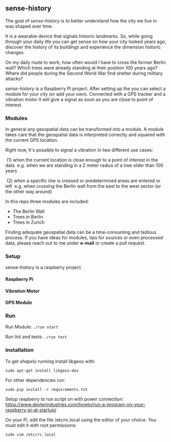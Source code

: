 ## sense-history

The goal of *sense-history* is to better understand how the city we live in was shaped over time.

It is a wearable device that signals historic landmarks. So, while going through your daily life you can get sense on how your city looked years ago, discover the history of its buildings and experience the dimension historic changes.

On my daily route to work, how often would I have to cross the former Berlin wall?
Which trees were already standing at their position 100 years ago? Where did people during the Second World War find shelter during military attacks? 



*sense-history* is a Raspberry Pi project. After setting up the you can select a module for your city (or add your own). Connected with a GPS tracker and a vibration motor it will give a signal as soon as you are close to point of interest.



### Modules

In general any geospatial data can be transformed into a module.
A module takes care that the geospatial data is interpreted correctly and squared with the current GPS location. 

Right now, It's possible to signal a vibration in two different use cases:

​	(1) when the current location is close enough to a point of interest in the data 
​		 e.g. when we are standing in a 2 meter radius of a tree older than 100 years

​	(2) when a specific line is crossed or predetermined areas are entered or left
​		 e.g. when crossing the Berlin wall from the east to the west sector (or the other way around)



In this repo three modules are included:

- The Berlin Wall
- Trees in Berlin
- Trees in Zurich


Finding adequate geospatial data can be a time-consuming and tedious process. If you have ideas for modules, tips for sources or even processed data, please reach out to me under **e-mail** or create a pull request.

### Setup

sense-history is a raspberry project. 

#### Raspberry Pi

#### Vibration Motor

#### GPS Module



### Run

Run Module:
``` ./run start ```

Run lint and tests:
``` ./run test ```


### Installation

To get *shapely* running install libgeos with:

``` sudo apt-get install libgeos-dev ```

For other dependencies run:

``` sudo pip install -r requirements.txt ```




Setup raspberry to run script on with power connection:
https://www.dexterindustries.com/howto/run-a-program-on-your-raspberry-pi-at-startup/

On your Pi, edit the file /etc/rc.local using the editor of your choice. You must edit it with root permissions:

```
sudo vim /etc/rc.local
```

